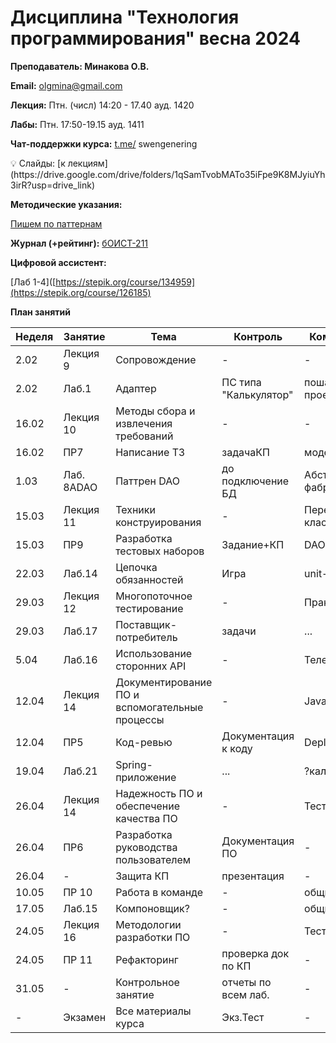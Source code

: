# Дисциплина "Технология программирования" весна 2024

**Преподаватель: Минакова О.В.**

**Email:** olgmina@gmail.com

**Лекция:**  Птн. (числ) 14:20 - 17.40 ауд. 1420

**Лабы:** Птн. 17:50-19.15 ауд. 1411

**Чат-поддержки курса:**
[t.me/](http://t.me/) swengenering

<aside>
💡 Слайды: [к лекциям](https://drive.google.com/drive/folders/1qSamTvobMATo35iFpe9K8MJyiuYh3irR?usp=drive_link)

</aside>

**Методические указания:** 

[Пишем по паттернам](https://sites.google.com/view/study-pattern/)


**Журнал (+рейтинг):** [бОИСТ-211]([https://docs.google.com/spreadsheets/d/1v4gSY-yMzVDaksL6wiLaOEexVdpbujy8Iv62L4fvZtA/edit?usp=drive_link](https://docs.google.com/spreadsheets/d/10It2Gfc2hiZXdxxXWWUwJU9Kpyft2XktFdruycMXbEA/edit?usp=sharing))

**Цифровой ассистент:** 

[Лаб 1-4]([https://stepik.org/course/134959](https://stepik.org/course/126185)

**План занятий**

| Неделя | Занятие | Тема | Контроль | Комментарий |
| --- | --- | --- | --- | --- |
| 2.02 | Лекция 9 | Сопровождение | - | - |
| 2.02 | Лаб.1 | Адаптер | ПС типа "Калькулятор" | пошаговое проектирование |
| 16.02 | Лекция 10 | Методы сбора и извлечения требований | - | - |
| 16.02 | ПР7 | Написание ТЗ | задачаКП | модель данных |
| 1.03 | Лаб. 8ADAO | Паттрен DAO| до подключение БД | Абстрактная фабрика на дом|
| 15.03 | Лекция 11 | Техники конструирования| - | Перевернутый класс |
| 15.03 | ПР9 | Разработка тестовых наборов | Задание+КП | DAO контроль |
| 22.03 | Лаб.14 | Цепочка обязанностей | Игра | unit-тесты к ней |
| 29.03 | Лекция 12 | Многопоточное тестирование| - | Практика+ |
| 29.03 | Лаб.17 | Поставщик-потребитель | задачи | ... |
| 5.04 | Лаб.16 | Использование сторонних API| - | Телеграм-бот?|
| 12.04 | Лекция 14 | Документирование ПО и вспомогательные процессы | - | JavaDocs |
| 12.04 | ПР5 | Код-ревью | Документация к коду | Deploy |
| 19.04 | Лаб.21 | Spring-приложение | ... | ?калькулятор |
| 26.04 | Лекция 14 | Надежность ПО и обеспечение качества ПО | - | Тест |
| 26.04 | ПР6 | Разработка руководства пользователем | Документация  ПО | - |
| 26.04 | - | Защита КП | презентация | - |
| 10.05 | ПP 10 | Работа в команде| - | общий проект |
| 17.05 | Лаб.15 | Компоновщик?| - | общий проект |
| 24.05 | Лекция 16 | Методологии разработки ПО | - | Тест |
| 24.05 | ПР 11 | Рефакторинг | проверка док по КП | - |
| 31.05 | - | Контрольное занятие| отчеты по всем лаб.| - |
| - | Экзамен | Все материалы курса | Экз.Тест | - |
